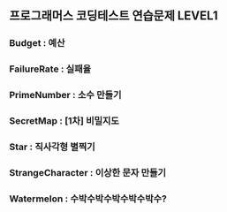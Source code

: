 ## 프로그래머스 코딩테스트 연습문제 LEVEL1

### Budget : 예산
### FailureRate : 실패율
### PrimeNumber : 소수 만들기
### SecretMap : [1차] 비밀지도
### Star : 직사각형 별찍기
### StrangeCharacter : 이상한 문자 만들기
### Watermelon : 수박수박수박수박수박수?

